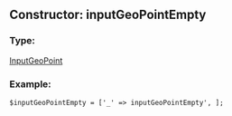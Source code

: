 ## Constructor: inputGeoPointEmpty  

### Type: 

[InputGeoPoint](../types/InputGeoPoint.md)
### Example:

```
$inputGeoPointEmpty = ['_' => inputGeoPointEmpty', ];
```